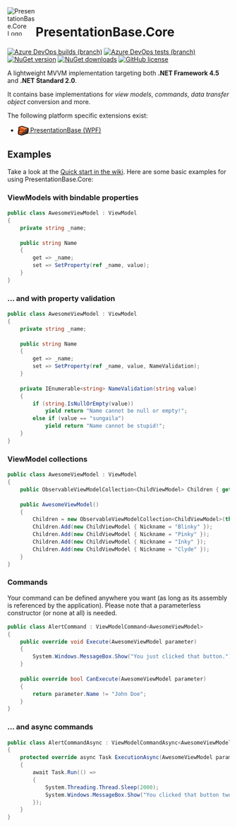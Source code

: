 <img src="https://raw.githubusercontent.com/sungaila/PresentationBase.Core/master/Icon.png" align="left" width="64" height="64" alt="PresentationBase.Core Logo">

# PresentationBase.Core
[![Azure DevOps builds (branch)](https://img.shields.io/azure-devops/build/sungaila/2dc19da0-58ad-4e78-b091-a473a1ad54a8/1/master?style=flat-square)](https://dev.azure.com/sungaila/PresentationBase.Core/_build/latest?definitionId=1&branchName=master)
[![Azure DevOps tests (branch)](https://img.shields.io/azure-devops/tests/sungaila/PresentationBase.Core/1/master?style=flat-square)](https://dev.azure.com/sungaila/PresentationBase.Core/_build/latest?definitionId=1&branchName=master)
[![NuGet version](https://img.shields.io/nuget/v/PresentationBase.Core.svg?style=flat-square)](https://www.nuget.org/packages/PresentationBase.Core/)
[![NuGet downloads](https://img.shields.io/nuget/dt/PresentationBase.Core.svg?style=flat-square)](https://www.nuget.org/packages/PresentationBase.Core/)
[![GitHub license](https://img.shields.io/github/license/sungaila/PresentationBase.Core?style=flat-square)](https://github.com/sungaila/PresentationBase.Core/blob/master/LICENSE)

A lightweight MVVM implementation targeting both **.NET Framework 4.5** and **.NET Standard 2.0**.

It contains base implementations for *view models*, *commands*, *data transfer object* conversion and more.

The following platform specific extensions exist:
- [<img src="https://raw.githubusercontent.com/sungaila/PresentationBase/master/Icon.png" align="center" width="24" height="24" alt="PresentationBase Logo"> PresentationBase (WPF)](https://github.com/sungaila/PresentationBase)

## Examples
Take a look at the [Quick start in the wiki](https://github.com/sungaila/PresentationBase.Core/wiki). Here are some basic examples for using PresentationBase.Core:

### ViewModels with bindable properties
```csharp
public class AwesomeViewModel : ViewModel
{
    private string _name;
  
    public string Name
    {
        get => _name;
        set => SetProperty(ref _name, value);
    }
}
```

### ... and with property validation
```csharp
public class AwesomeViewModel : ViewModel
{
    private string _name;

    public string Name
    {
        get => _name;
        set => SetProperty(ref _name, value, NameValidation);
    }

    private IEnumerable<string> NameValidation(string value)
    {
        if (string.IsNullOrEmpty(value))
            yield return "Name cannot be null or empty!";
        else if (value == "sungaila")
            yield return "Name cannot be stupid!";
    }
}
```

### ViewModel collections
```csharp
public class AwesomeViewModel : ViewModel
{
    public ObservableViewModelCollection<ChildViewModel> Children { get; }
    
    public AwesomeViewModel()
    {
        Children = new ObservableViewModelCollection<ChildViewModel>(this);
        Children.Add(new ChildViewModel { Nickname = "Blinky" });
        Children.Add(new ChildViewModel { Nickname = "Pinky" });
        Children.Add(new ChildViewModel { Nickname = "Inky" });
        Children.Add(new ChildViewModel { Nickname = "Clyde" });
    }
}
```

### Commands
Your command can be defined anywhere you want (as long as its assembly is referenced by the application). Please note that a parameterless constructor (or none at all) is needed.
```csharp
public class AlertCommand : ViewModelCommand<AwesomeViewModel>
{
    public override void Execute(AwesomeViewModel parameter)
    {
        System.Windows.MessageBox.Show("You just clicked that button.");
    }

    public override bool CanExecute(AwesomeViewModel parameter)
    {
        return parameter.Name != "John Doe";
    }
}
```

### ... and async commands
```csharp
public class AlertCommandAsync : ViewModelCommandAsync<AwesomeViewModel>
{
    protected override async Task ExecutionAsync(AwesomeViewModel parameter)
    {
        await Task.Run(() =>
        {
            System.Threading.Thread.Sleep(2000);
            System.Windows.MessageBox.Show("You clicked that button two seconds ago.");
        });
    }
}
```
